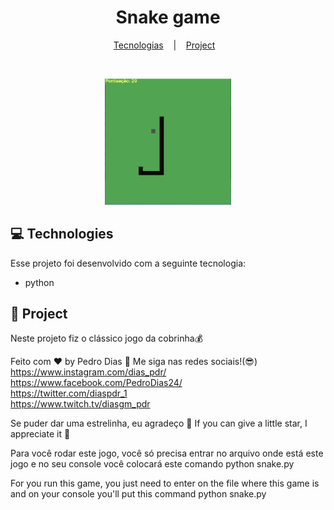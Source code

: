 <h1 align="center">
  Snake game
</h1>

<p align="center"> 
  <a href="#-Tecnologias">Tecnologias</a>&nbsp;&nbsp;&nbsp; |&nbsp;&nbsp;&nbsp;
  <a href="#-Project">Project</a>&nbsp;&nbsp;&nbsp;
</p>

<br>

<p align="center">
  <img alt="./image.png" src="./image.png" width="40%">
</p>

## 💻 Technologies

Esse projeto foi desenvolvido com a seguinte tecnologia:
- python


## 📄 Project
Neste projeto fiz o clássico jogo da cobrinha💰


Feito com ♥ by Pedro Dias :wave: Me siga nas redes sociais!(😎) <br>
https://www.instagram.com/dias_pdr/ <br> 
https://www.facebook.com/PedroDias24/ <br>
https://twitter.com/diaspdr_1 <br>
https://www.twitch.tv/diasgm_pdr <br>

Se puder dar uma estrelinha, eu agradeço 🤩
If you can give a little star, I appreciate it 🤩

Para você rodar este jogo, você só precisa entrar no arquivo onde está este jogo e no seu console você colocará este comando python snake.py 


For you run this game, you just need to enter on the file where this game is and on your console you'll put this command python snake.py
